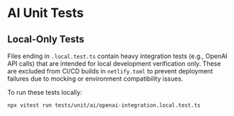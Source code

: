 # AI Unit Tests

## Local-Only Tests

Files ending in `.local.test.ts` contain heavy integration tests (e.g., OpenAI API calls) that are intended for local development verification only. These are excluded from CI/CD builds in `netlify.toml` to prevent deployment failures due to mocking or environment compatibility issues.

To run these tests locally:
```bash
npx vitest run tests/unit/ai/openai-integration.local.test.ts
```